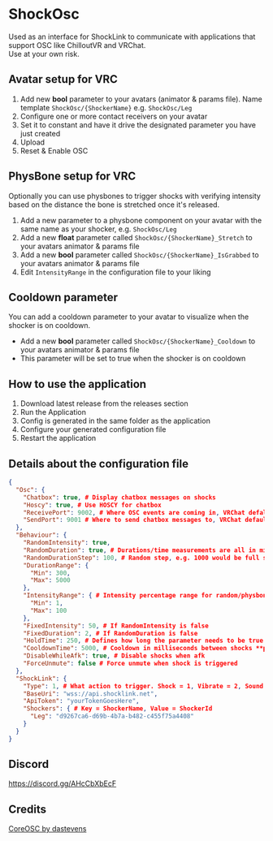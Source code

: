 # ShockOsc
Used as an interface for ShockLink to communicate with applications that support OSC like ChilloutVR and VRChat.  
Use at your own risk.

## Avatar setup for VRC
1. Add new **bool** parameter to your avatars (animator & params file). Name template ``ShockOsc/{ShockerName}`` e.g. ``ShockOsc/Leg``
2. Configure one or more contact receivers on your avatar
3. Set it to constant and have it drive the designated parameter you have just created
4. Upload
5. Reset & Enable OSC

## PhysBone setup for VRC
Optionally you can use physbones to trigger shocks with verifying intensity based on the distance the bone is stretched once it's released.
1. Add a new parameter to a physbone component on your avatar with the same name as your shocker, e.g. ``ShockOsc/Leg``
2. Add a new **float** parameter called ``ShockOsc/{ShockerName}_Stretch`` to your avatars animator & params file
3. Add a new **bool** parameter called ``ShockOsc/{ShockerName}_IsGrabbed`` to your avatars animator & params file
4. Edit `IntensityRange` in the configuration file to your liking

## Cooldown parameter
You can add a cooldown parameter to your avatar to visualize when the shocker is on cooldown.
- Add a new **bool** parameter called ``ShockOsc/{ShockerName}_Cooldown`` to your avatars animator & params file
- This parameter will be set to true when the shocker is on cooldown

## How to use the application
1. Download latest release from the releases section
2. Run the Application
3. Config is generated in the same folder as the application
4. Configure your generated configuration file
5. Restart the application

## Details about the configuration file
```json
{
  "Osc": {
    "Chatbox": true, # Display chatbox messages on shocks
    "Hoscy": true, # Use HOSCY for chatbox
    "ReceivePort": 9002, # Where OSC events are coming in, VRChat defalt is 9001. If you wanna use HOSCY create a HOSCY route
    "SendPort": 9001 # Where to send chatbox messages to, VRChat default is 9000. We can use 9001 to send it to HOSCY tho.
  },
  "Behaviour": {
    "RandomIntensity": true,
    "RandomDuration": true, # Durations/time measurements are all in milliseconds since v1.0.1.0
    "RandomDurationStep": 100, # Random step, e.g. 1000 would be full seconds
    "DurationRange": {
      "Min": 300,
      "Max": 5000
    },
    "IntensityRange": { # Intensity percentage range for random/physbone shocks
      "Min": 1,
      "Max": 100
    },
    "FixedIntensity": 50, # If RandomIntensity is false
    "FixedDuration": 2, # If RandomDuration is false
    "HoldTime": 250, # Defines how long the parameter needs to be true in milliseconds for the shock to be triggered
    "CooldownTime": 5000, # Cooldown in milliseconds between shocks **per shocker**
    "DisableWhileAfk": true, # Disable shocks when afk
    "ForceUnmute": false # Force unmute when shock is triggered
  },
  "ShockLink": {
    "Type": 1, # What action to trigger. Shock = 1, Vibrate = 2, Sound = 3
    "BaseUri": "wss://api.shocklink.net",
    "ApiToken": "yourTokenGoesHere",
    "Shockers": { # Key = ShockerName, Value = ShockerId
      "Leg": "d9267ca6-d69b-4b7a-b482-c455f75a4408"
    }
  }
}
```

## Discord
https://discord.gg/AHcCbXbEcF

## Credits
[CoreOSC by dastevens](https://github.com/dastevens/CoreOSC)
